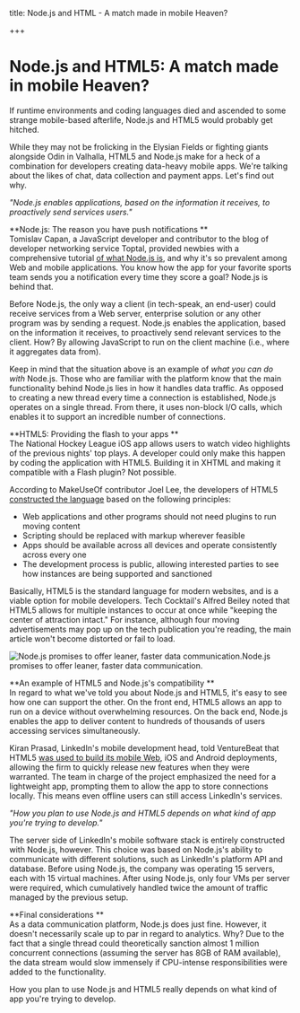 title: Node.js and HTML - A match made in mobile Heaven?

+++


# Node.js and HTML5: A match made in mobile Heaven?

If runtime environments and coding languages died and ascended to some strange mobile-based afterlife, Node.js and HTML5 would probably get hitched. 

While they may not be frolicking in the Elysian Fields or fighting giants alongside Odin in Valhalla, HTML5 and Node.js make for a heck of a combination for developers creating data-heavy mobile apps. We're talking about the likes of chat, data collection and payment apps. Let's find out why. 

_"Node.js enables applications, based on the information it receives, to proactively send services users."_

**Node.js: The reason you have push notifications **  
Tomislav Capan, a JavaScript developer and contributor to the blog of developer networking service Toptal, provided newbies with a comprehensive tutorial [of what Node.js is](http://www.toptal.com/nodejs/why-the-hell-would-i-use-node-js), and why it's so prevalent among Web and mobile applications. You know how the app for your favorite sports team sends you a notification every time they score a goal? Node.js is behind that. 

Before Node.js, the only way a client (in tech-speak, an end-user) could receive services from a Web server, enterprise solution or any other program was by sending a request. Node.js enables the application, based on the information it receives, to proactively send relevant services to the client. How? By allowing JavaScript to run on the client machine (i.e., where it aggregates data from). 

Keep in mind that the situation above is an example of _what you can do with_ Node.js. Those who are familiar with the platform know that the main functionality behind Node.js lies in how it handles data traffic. As opposed to creating a new thread every time a connection is established, Node.js operates on a single thread. From there, it uses non-block I/O calls, which enables it to support an incredible number of connections. 

**HTML5: Providing the flash to your apps **  
The National Hockey League iOS app allows users to watch video highlights of the previous nights' top plays. A developer could only make this happen by coding the application with HTML5. Building it in XHTML and making it compatible with a Flash plugin? Not possible. 

According to MakeUseOf contributor Joel Lee, the developers of HTML5 [constructed the language](http://www.makeuseof.com/tag/what-is-html5-and-how-does-it-change-the-way-i-browse-makeuseof-explains/) based on the following principles:

  * Web applications and other programs should not need plugins to run moving content
  * Scripting should be replaced with markup wherever feasible
  * Apps should be available across all devices and operate consistently across every one 
  * The development process is public, allowing interested parties to see how instances are being supported and sanctioned 

Basically, HTML5 is the standard language for modern websites, and is a viable option for mobile developers. Tech Cocktail's Alfred Beiley noted that HTML5 allows for multiple instances to occur at once while "keeping the center of attraction intact." For instance, although four moving advertisements may pop up on the tech publication you're reading, the main article won't become distorted or fail to load. 

![Node.js promises to offer leaner, faster data communication. ](http://pictures.brafton.com/x_0_0_0_14093604_800.jpg)Node.js promises to offer leaner, faster data communication.

**An example of HTML5 and Node.js's compatibility **  
In regard to what we've told you about Node.js and HTML5, it's easy to see how one can support the other. On the front end, HTML5 allows an app to run on a device without overwhelming resources. On the back end, Node.js enables the app to deliver content to hundreds of thousands of users accessing services simultaneously. 

Kiran Prasad, LinkedIn's mobile development head, told VentureBeat that HTML5 [was used to build its mobile Web](http://venturebeat.com/2011/08/16/linkedin-node/), iOS and Android deployments, allowing the firm to quickly release new features when they were warranted. The team in charge of the project emphasized the need for a lightweight app, prompting them to allow the app to store connections locally. This means even offline users can still access LinkedIn's services. 

_"How you plan to use Node.js and HTML5 depends on what kind of app you're trying to develop."_

The server side of LinkedIn's mobile software stack is entirely constructed with Node.js, however. This choice was based on Node.js's ability to communicate with different solutions, such as LinkedIn's platform API and database. Before using Node.js, the company was operating 15 servers, each with 15 virtual machines. After using Node.js, only four VMs per server were required, which cumulatively handled twice the amount of traffic managed by the previous setup. 

**Final considerations **  
As a data communication platform, Node.js does just fine. However, it doesn't necessarily scale up to par in regard to analytics. Why? Due to the fact that a single thread could theoretically sanction almost 1 million concurrent connections (assuming the server has 8GB of RAM available), the data stream would slow immensely if CPU-intense responsibilities were added to the functionality.

How you plan to use Node.js and HTML5 really depends on what kind of app you're trying to develop.
